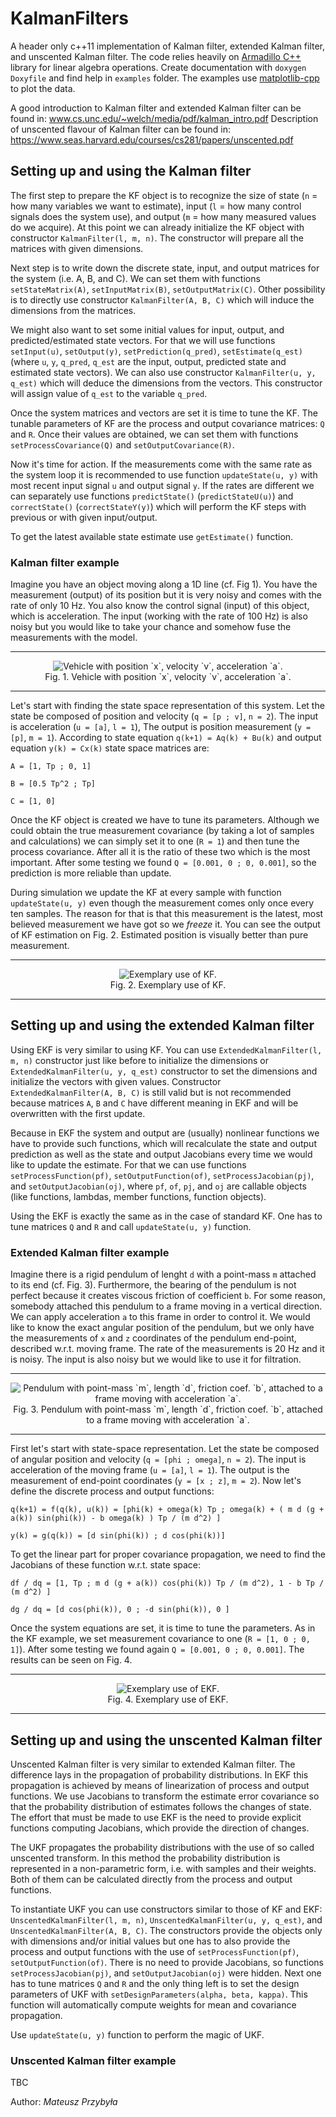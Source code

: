 # KalmanFilters

A header only c++11 implementation of Kalman filter, extended Kalman filter, and unscented Kalman filter. The code relies heavily on [Armadillo C++](www.arma.sourceforge.net) library for linear algebra operations. Create documentation with `doxygen Doxyfile` and find help in `examples` folder. The examples use [matplotlib-cpp](https://github.com/lava/matplotlib-cpp) to plot the data.

A good introduction to Kalman filter and extended Kalman filter can be found in: www.cs.unc.edu/~welch/media/pdf/kalman_intro.pdf
Description of unscented flavour of Kalman filter can be found in: https://www.seas.harvard.edu/courses/cs281/papers/unscented.pdf

## Setting up and using the Kalman filter

The first step to prepare the KF object is to recognize the size of state (`n` = how many variables we want to estimate), input (`l` = how many control signals does the system use), and output (`m` = how many measured values do we acquire). At this point we can already initialize the KF object with constructor `KalmanFilter(l, m, n)`. The constructor will prepare all the matrices with given dimensions. 

Next step is to write down the discrete state, input, and output matrices for the system (i.e. A, B, and C). We can set them with functions `setStateMatrix(A)`, `setInputMatrix(B)`, `setOutputMatrix(C)`. Other possibility is to directly use constructor `KalmanFilter(A, B, C)` which will induce the dimensions from the matrices. 

We might also want to set some initial values for input, output, and predicted/estimated state vectors. For that we will use functions `setInput(u)`, `setOutput(y)`, `setPrediction(q_pred)`, `setEstimate(q_est)` (where `u`, `y`, `q_pred`, `q_est` are the input, output, predicted state and estimated state vectors). We can also use constructor `KalmanFilter(u, y, q_est)` which will deduce the dimensions from the vectors. This constructor will assign value of `q_est` to the variable `q_pred`.

Once the system matrices and vectors are set it is time to tune the KF. The tunable parameters of KF are the process and output covariance matrices: `Q` and `R`. Once their values are obtained, we can set them with functions `setProcessCovariance(Q)` and `setOutputCovariance(R)`.

Now it's time for action. If the measurements come with the same rate as the system loop it is recommended to use function `updateState(u, y)` with most recent input signal `u` and output signal `y`. If the rates are different we can separately use functions `predictState()` (`predictStateU(u)`) and `correctState()` (`correctStateY(y)`) which will perform the KF steps with previous or with given input/output.

To get the latest available state estimate use `getEstimate()` function.

### Kalman filter example

Imagine you have an object moving along a 1D line (cf. Fig 1). You have the measurement (output) of its position but it is very noisy and comes with the rate of only 10 Hz. You also know the control signal (input) of this object, which is acceleration. The input (working with the rate of 100 Hz) is also noisy but you would like to take your chance and somehow fuse the measurements with the model.

-----------------------
<p align="center">
  <img src="https://user-images.githubusercontent.com/1482514/32281391-fad52b06-bf1e-11e7-8ffa-8872ed726377.png" alt="Vehicle with position `x`, velocity `v`, acceleration `a`."/>
  <br/>
  Fig. 1. Vehicle with position `x`, velocity `v`, acceleration `a`.
</p>

-----------------------

Let's start with finding the state space representation of this system. Let the state be composed of position and velocity (`q = [p ; v]`, `n = 2`). The input is acceleration (`u = [a]`, `l = 1`), The output is position measurement (`y = [p]`, `m = 1`). According to state equation `q(k+1) = Aq(k) + Bu(k)` and output equation `y(k) = Cx(k)` state space matrices are:

`A = [1, Tp ; 0, 1]`

`B = [0.5 Tp^2 ; Tp]`

`C = [1, 0]`

Once the KF object is created we have to tune its parameters. Although we could obtain the true measurement covariance (by taking a lot of samples and calculations) we can simply set it to one (`R = 1`) and then tune the process covariance. After all it is the ratio of these two which is the most important. After some testing we found `Q = [0.001, 0 ; 0, 0.001]`, so the prediction is more reliable than update.

During simulation we update the KF at every sample with function `updateState(u, y)` even though the measurement comes only once every ten samples. The reason for that is that this measurement is the latest, most believed measurement we have got so we _freeze_ it. You can see the output of KF estimation on Fig. 2. Estimated position is visually better than pure measurement.

-----------------------
<p align="center">
  <img src="https://user-images.githubusercontent.com/1482514/28871865-cfd7d42e-7786-11e7-9671-b49a67741ccd.png" alt="Exemplary use of KF."/>
  <br/>
  Fig. 2. Exemplary use of KF.
</p>

-----------------------

## Setting up and using the extended Kalman filter

Using EKF is very similar to using KF. You can use `ExtendedKalmanFilter(l, m, n)` constructor just like before to initialize the dimensions or `ExtendedKalmanFilter(u, y, q_est)` constructor to set the dimensions and initialize the vectors with given values. Constructor `ExtendedKalmanFilter(A, B, C)` is still valid but is not recommended because matrices `A`, `B` and `C` have different meaning in EKF and will be overwritten with the first update.

Because in EKF the system and output are (usually) nonlinear functions we have to provide such functions, which will recalculate the state and output prediction as well as the state and output Jacobians every time we would like to update the estimate. For that we can use functions `setProcessFunction(pf)`, `setOutputFunction(of)`, `setProcessJacobian(pj)`, and `setOutputJacobian(oj)`, where `pf`, `of`, `pj`, and `oj` are callable objects (like functions, lambdas, member functions, function objects).

Using the EKF is exactly the same as in the case of standard KF. One has to tune matrices `Q` and `R` and call `updateState(u, y)` function.

### Extended Kalman filter example

Imagine there is a rigid pendulum of lenght `d` with a point-mass `m` attached to its end (cf. Fig. 3). Furthermore, the bearing of the pendulum is not perfect because it creates viscous friction of coefficient `b`. For some reason, somebody attached this pendulum to a frame moving in a vertical direction. We can apply acceleration `a` to this frame in order to control it. We would like to know the exact angular position of the pendulum, but we only have the measurements of `x` and `z` coordinates of the pendulum end-point, described w.r.t. moving frame. The rate of the measurements is 20 Hz and it is noisy. The input is also noisy but we would like to use it for filtration.

-----------------------
<p align="center">
  <img src="https://user-images.githubusercontent.com/1482514/32281392-faf314b8-bf1e-11e7-8324-458e1fe14677.png" alt="Pendulum with point-mass `m`, length `d`, friction coef. `b`, attached to a frame moving with acceleration `a`."/>
  <br/>
  Fig. 3. Pendulum with point-mass `m`, length `d`, friction coef. `b`, attached to a frame moving with acceleration `a`.
</p>

-----------------------

First let's start with state-space representation. Let the state be composed of angular position and velocity (`q = [phi ; omega]`, `n = 2`). The input is acceleration of the moving frame (`u = [a]`, `l = 1`). The output is the measurement of end-point coordinates (`y = [x ; z]`, `m = 2`). Now let's define the discrete process and output functions:

`q(k+1) = f(q(k), u(k)) = [phi(k) + omega(k) Tp ; omega(k) + ( m d (g + a(k)) sin(phi(k)) - b omega(k) ) Tp / (m d^2) ]`

`y(k) = g(q(k)) = [d sin(phi(k)) ; d cos(phi(k))]`

To get the linear part for proper covariance propagation, we need to find the Jacobians of these function w.r.t. state space:

`df / dq = [1, Tp ; m d (g + a(k)) cos(phi(k)) Tp / (m d^2), 1 - b Tp / (m d^2) ]`

`dg / dq = [d cos(phi(k)), 0 ; -d sin(phi(k)), 0 ]`

Once the system equations are set, it is time to tune the parameters. As in the KF example, we set measurement covariance to one (`R = [1, 0 ; 0, 1]`). After some testing we found again `Q = [0.001, 0 ; 0, 0.001]`. The results can be seen on Fig. 4.

-----------------------
<p align="center">
  <img src="https://user-images.githubusercontent.com/1482514/28871961-3c53bf14-7787-11e7-832b-8425597d2691.png" alt="Exemplary use of EKF."/>
  <br/>
  Fig. 4. Exemplary use of EKF.
</p>

-----------------------

## Setting up and using the unscented Kalman filter

Unscented Kalman filter is very similar to extended Kalman filter. The difference lays in the propagation of probability distributions. In EKF this propagation is achieved by means of linearization of process and output functions. We use Jacobians to transform the estimate error covariance so that the probability distribution of estimates follows the changes of state. The effort that must be made to use EKF is the need to provide explicit functions computing Jacobians, which provide the direction of changes. 

The UKF propagates the probability distributions with the use of so called unscented transform. In this method the probability distribution is represented in a non-parametric form, i.e. with samples and their weights. Both of them can be calculated directly from the process and output functions.

To instantiate UKF you can use constructors similar to those of KF and EKF: `UnscentedKalmanFilter(l, m, n)`, `UnscentedKalmanFilter(u, y, q_est)`, and `UnscentedKalmanFilter(A, B, C)`. The constructors provide the objects only with dimensions and/or initial values but one has to also provide the process and output functions with the use of `setProcessFunction(pf)`, `setOutputFunction(of)`. There is no need to provide Jacobians, so functions `setProcessJacobian(pj)`, and `setOutputJacobian(oj)` were hidden. Next one has to tune matrices `Q` and `R` and the only thing left is to set the design parameters of UKF with `setDesignParameters(alpha, beta, kappa)`. This function will automatically compute weights for mean and covariance propagation.

Use `updateState(u, y)` function to perform the magic of UKF.

### Unscented Kalman filter example

TBC

Author:
_Mateusz Przybyła_
